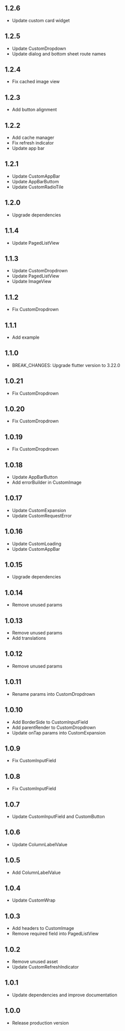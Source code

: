 ## 1.2.6

* Update custom card widget 

## 1.2.5

* Update CustomDropdown
* Update dialog and bottom sheet route names

## 1.2.4

* Fix cached image view

## 1.2.3

* Add button alignment

## 1.2.2

* Add cache manager
* Fix refresh indicator
* Update app bar

## 1.2.1

* Update CustomAppBar
* Update AppBarButtom
* Update CustomRadioTile

## 1.2.0

* Upgrade dependencies

## 1.1.4

* Update PagedListView

## 1.1.3

* Update CustomDropdrown
* Update PagedListView
* Update ImageView

## 1.1.2

* Fix CustomDropdrown

## 1.1.1

* Add example

## 1.1.0

* BREAK_CHANGES: Upgrade flutter version to 3.22.0

## 1.0.21

* Fix CustomDropdrown

## 1.0.20

* Fix CustomDropdrown

## 1.0.19

* Fix CustomDropdrown

## 1.0.18

* Update AppBarButton
* Add errorBuilder in CustomImage

## 1.0.17

* Update CustomExpansion
* Update CustomRequestError

## 1.0.16

* Update CustomLoading
* Update CustomAppBar

## 1.0.15

* Upgrade dependencies

## 1.0.14

* Remove unused params

## 1.0.13

* Remove unused params
* Add translations

## 1.0.12

* Remove unused params

## 1.0.11

* Rename params into CustomDropdrown

## 1.0.10

* Add BorderSide to CustomInputField
* Add parentRender to CustomDropdrown
* Update onTap params into CustomExpansion

## 1.0.9

* Fix CustomInputField

## 1.0.8

* Fix CustomInputField
  
## 1.0.7

* Update CustomInputField and CustomButton
  
## 1.0.6

* Update ColumnLabelValue

## 1.0.5

* Add ColumnLabelValue

## 1.0.4

* Update CustomWrap
  
## 1.0.3

* Add headers to CustomImage
* Remove required field into PagedListView
  
## 1.0.2

* Remove unused asset
* Update CustomRefreshIndicator
  
## 1.0.1

* Update dependencies and improve documentation

## 1.0.0

* Release production version
